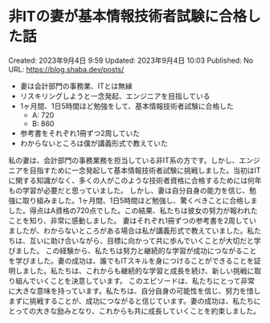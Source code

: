# 非ITの妻が基本情報技術者試験に合格した話

Created: 2023年9月4日 9:59
Updated: 2023年9月4日 10:03
Published: No
URL: https://blog.shaba.dev/posts/

- 妻は会計部門の事務業、ITとは無縁
- リスキリングしようと一念発起、エンジニアを目指している
- 1ヶ月間、1日5時間ほど勉強をして、基本情報技術者試験に合格した
    - A: 720
    - B: 860
- 参考書をそれぞれ1冊ずつ2周していた
- わからないところは僕が講義形式で教えていた

私の妻は、会計部門の事務業務を担当している非IT系の方です。しかし、エンジニアを目指すために一念発起して基本情報技術者試験に挑戦しました。当初はITに関する知識がなく、多くの人がこのような技術者資格に合格するためには何年もの学習が必要だと思っていました。
しかし、妻は自分自身の能力を信じ、勉強に取り組みました。1ヶ月間、1日5時間ほど勉強し、驚くべきことに合格しました。得点はA資格の720点でした。この結果、私たちは彼女の努力が報われたことを知り、非常に感動しました。
妻はそれぞれ1冊ずつの参考書を2周していましたが、わからないところがある場合は私が講義形式で教えていました。私たちは、互いに助け合いながら、目標に向かって共に歩んでいくことが大切だと学びました。
この経験から、私たちは努力と継続的な学習が成功につながることを学びました。妻の成功は、誰でもITスキルを身につけることができることを証明しました。私たちは、これからも継続的な学習と成長を続け、新しい挑戦に取り組んでいくことを決意しています。
このエピソードは、私たちにとって非常に大きな意味を持っています。私たちは、自分自身の可能性を信じ、努力を惜しまずに挑戦することが、成功につながると信じています。妻の成功は、私たちにとっての大きな励みとなり、これからも共に成長していくことを約束しました。
